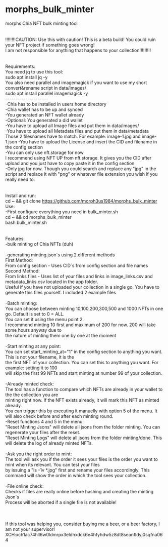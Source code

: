 # morphs_bulk_minter
morphs Chia NFT bulk minting tool<br>
<br>
<br>
!!!!!!!!CAUTION: Use this with caution! This is a beta build! You could ruin your NFT project if something goes wrong!<br>
I am not responsible for anything that happens to your collection!!!!!!!!!<br>
<br>
<br>
Requirements:<br>
You need jq to use this tool:<br>
sudo apt install jq -y<br>
You also need parallel and imagemagick if you want to use my short convert&rename script in data/images/<br>
sudo apt install parallel imagemagick -y<br>
---------------------<br>
-Chia has to be installed in users home directory<br>
-Chia wallet has to be up and synced<br>
-You generated an NFT wallet already<br>
-Optional: You generated a did wallet<br>
-You have to upload all Image files and put them in data/images/<br>
-You have to upload all Metadata files and put them in data/metadata<br>
Those 2 filesnames have to match. For example: image-1.jpg and image-1.json
-You have to upload the License and insert the CID and filename in the config section<br>
-You can only use nft.storage for now<br>
I recommend using NFT UP from nft.storage. It gives you the CID after upload and you just have to copy paste it in the config section<br>
-Only jpg for now. Though you could search and replace any "jpg" in the script and replace it with "png" or whatever file extension you wish if you really need to.<br>
<br>
<br>
Install and run:<br>
cd ~ && git clone https://github.com/morph3us1984/morphs_bulk_minter<br>
Use:<br>
-First configure everything you need in bulk_minter.sh<br>
cd ~ && cd morphs_bulk_minter<br>
bash bulk_minter.sh<br>
<br>
<br>
Features:<br>
-bulk minting of Chia NFTs (duh)<br>
<br>
-generating minting.json´s using 2 different methods<br>
First Method:<br>
From config section - Uses CID´s from config section and file names<br>
Second Method:<br>
From links files - Uses list of your files and links in image_links.csv and metadata_links.csv located in the app folder.<br>
Useful if you have not uploaded your collection in a single go. You have to generate this files yourself. I included 2 example files<br>
<br>
-Batch minting:<br>
You can choose between minting 10,100,200,300,500 and 1000 NFTs in one go. Default is set to 0 = ALL.<br>
You can set it using the menu point 2.<br>
I recommend minting 10 first and maximum of 200 for now. 200 will take some hours anyway due to<br>
the nature of minting them one by one at the moment<br>
<br>
-Start minting at any point:<br>
You can set start_minting_at="1" in the config section to anything you want. This is not your filename, it is the<br>
the first NFT of your collection. You can set this to anything you want. For example: setting it to 100<br>
will skip the first 99 NFTs and start minting at number 99 of your collection.<br>
<br>
-Already minted check:<br>
The tool has a function to compare which NFTs are already in your wallet to the the collection you are <br>
minting right now. If the NFT exists already, it will mark this NFT as minted already.<br>
You can trigger this by executing it manuelly with option 5 of the menu. It will also check before and after each minting round.<br>
-Reset functions 4 and 5 in the menu:<br>
"Reset Minting Jsons" will delete all jsons from the folder minting. You can regenerate your files after the reset.<br>
"Reset Minting Logs" will delete all jsons from the folder minting/done. This will delete the log of already minted NFTs.<br>
<br>
-Ask you the right order to mint:<br>
The tool will ask you if the order it sees your files is the order you want to mint when its relevant. You can test your files<br>
by issuing a "ls -1v *.jpg" first and rename your files accordingly. This command will show the order in which the tool sees your collection.<br>
<br>
-File online check:<br>
Checks if files are really online before hashing and creating the minting Json´s<br>
Process will be aborted if a single file is not available!<br>
<br>
<br>
<br>
If this tool was helping you, consider buying me a beer, or a beer factory, I am not your supervisor!<br>
XCH:xch1ac74hll6w0ldmrpx3eldhxdck6e4hfyhdw5z8dt8seanfldyj0sqfna064
